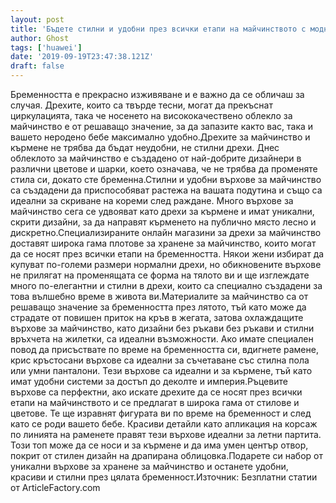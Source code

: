 ```yaml
---
layout: post
title: 'Бъдете стилни и удобни през всички етапи на майчинството с модно кърмене'
author: Ghost
tags: ['huawei']
date: '2019-09-19T23:47:38.121Z'
draft: false
---
```


Бременността е прекрасно изживяване и е важно да се обличаш за случая. Дрехите, които са твърде тесни, могат да прекъснат циркулацията, така че носенето на висококачествено облекло за майчинство е от решаващо значение, за да запазите както вас, така и вашето неродено бебе максимално удобно.Дрехите за майчинство и кърмене не трябва да бъдат неудобни, не стилни дрехи. Днес облеклото за майчинство е създадено от най-добрите дизайнери в различни цветове и шарки, което означава, че не трябва да променяте стила си, докато сте бременна.Стилни и удобни върхове за майчинство са създадени да приспособяват растежа на вашата подутина и също са идеални за скриване на кореми след раждане. Много върхове за майчинство сега се удвояват като дрехи за кърмене и имат уникални, скрити дизайни, за да направят кърменето на публично място лесно и дискретно.Специализираните онлайн магазини за дрехи за майчинство доставят широка гама плотове за хранене за майчинство, които могат да се носят през всички етапи на бременността. Някои жени избират да купуват по-големи размери нормални дрехи, но обикновените върхове не прилягат на променящата се форма на тялото ви и ще изглеждате много по-елегантни и стилни в дрехи, които са специално създадени за това вълшебно време в живота ви.Материалите за майчинство са от решаващо значение за бременността през лятото, тъй като може да страдате от повишен приток на кръв в жегата, затова охлаждащите върхове за майчинство, като дизайни без ръкави без ръкави и стилни връхчета на жилетки, са идеални възможности. Ако имате специален повод да присъствате по време на бременността си, вдигнете рамене, крис кръстосани върхове са идеални за съчетаване със стилна пола или умни панталони. Тези върхове са идеални и за кърмене, тъй като имат удобни системи за достъп до деколте и империя.Ръцевите върхове са перфектни, ако искате дрехите да се носят през всички етапи на майчинството и се предлагат в широка гама от стилове и цветове. Те ще изравнят фигурата ви по време на бременност и след като се роди вашето бебе. Красиви детайли като апликация на корсаж по линията на раменете правят тези върхове идеални за летни партита. Този топ може да се носи и за кърмене и да има умен център отвор, покрит от стилен дизайн на драпирана облицовка.Подарете си набор от уникални върхове за хранене за майчинство и останете удобни, красиви и стилни през цялата бременност.Източник: Безплатни статии от ArticleFactory.com
